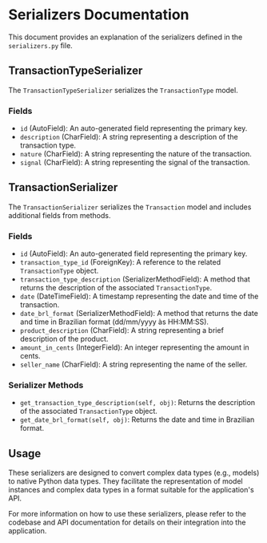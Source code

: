 # Serializers Documentation

This document provides an explanation of the serializers defined in the `serializers.py` file.

## TransactionTypeSerializer

The `TransactionTypeSerializer` serializes the `TransactionType` model.

### Fields

- `id` (AutoField): An auto-generated field representing the primary key.
- `description` (CharField): A string representing a description of the transaction type.
- `nature` (CharField): A string representing the nature of the transaction.
- `signal` (CharField): A string representing the signal of the transaction.

## TransactionSerializer

The `TransactionSerializer` serializes the `Transaction` model and includes additional fields from methods.

### Fields

- `id` (AutoField): An auto-generated field representing the primary key.
- `transaction_type_id` (ForeignKey): A reference to the related `TransactionType` object.
- `transaction_type_description` (SerializerMethodField): A method that returns the description of the associated `TransactionType`.
- `date` (DateTimeField): A timestamp representing the date and time of the transaction.
- `date_brl_format` (SerializerMethodField): A method that returns the date and time in Brazilian format (dd/mm/yyyy às HH:MM:SS).
- `product_description` (CharField): A string representing a brief description of the product.
- `amount_in_cents` (IntegerField): An integer representing the amount in cents.
- `seller_name` (CharField): A string representing the name of the seller.

### Serializer Methods

- `get_transaction_type_description(self, obj)`: Returns the description of the associated `TransactionType` object.
- `get_date_brl_format(self, obj)`: Returns the date and time in Brazilian format.

## Usage

These serializers are designed to convert complex data types (e.g., models) to native Python data types. They facilitate the representation of model instances and complex data types in a format suitable for the application's API.

For more information on how to use these serializers, please refer to the codebase and API documentation for details on their integration into the application.

